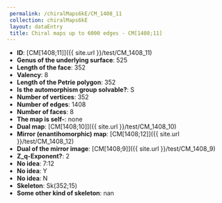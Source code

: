 ```yaml
--- 
 permalink: /chiralMaps6kE/CM_1408_11 
 collection: chiralMaps6kE
 layout: dataEntry
 title: Chiral maps up to 6000 edges - CM[1408;11]
---
```


- **ID**: [CM[1408;11]]({{ site.url }}/test/CM_1408_11)
- **Genus of the underlying surface**: 525
- **Length of the face**: 352
- **Valency**: 8
- **Length of the Petrie polygon**: 352
- **Is the automorphism group solvable?**: S
- **Number of vertices**: 352
- **Number of edges**: 1408
- **Number of faces**: 8
- **The map is self-**: none
- **Dual map**: [CM[1408;10]]({{ site.url }}/test/CM_1408_10)
- **Mirror (enantihomorphic) map**: [CM[1408;12]]({{ site.url }}/test/CM_1408_12)
- **Dual of the mirror image**: [CM[1408;9]]({{ site.url }}/test/CM_1408_9)
- **Z_q-Exponent?**: 2
- **No idea**:  7:12
- **No idea**: Y
- **No idea**: N
- **Skeleton**: Sk(352;15)
- **Some other kind of skeleton**: nan
